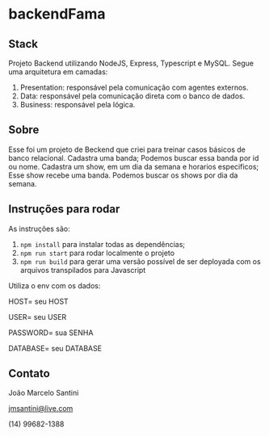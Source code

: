 # backendFama

## Stack

Projeto Backend utilizando NodeJS, Express, Typescript e MySQL. 
Segue uma arquitetura em camadas:
1. Presentation: responsável pela comunicação com agentes externos.
2. Data: responsável pela comunicação direta com o banco de dados.
3. Business: responsável pela lógica.

## Sobre

Esse foi um projeto de Beckend que criei para treinar casos básicos de banco relacional.
Cadastra uma banda; Podemos buscar essa banda por id ou nome.
Cadastra um show, em um dia da semana e horarios especificos; Esse show recebe uma banda. Podemos buscar os shows por dia da semana.

## Instruções para rodar

As instruções são:
1. `npm install` para instalar todas as dependências;
1. `npm run start` para rodar localmente o projeto
1. `npm run build` para gerar uma versão possível de ser deployada com os arquivos transpilados para Javascript

Utiliza o env com os dados:

HOST= seu HOST

USER= seu USER

PASSWORD= sua SENHA

DATABASE= seu DATABASE

## Contato

João Marcelo Santini

jmsantini@live.com

(14) 99682-1388

